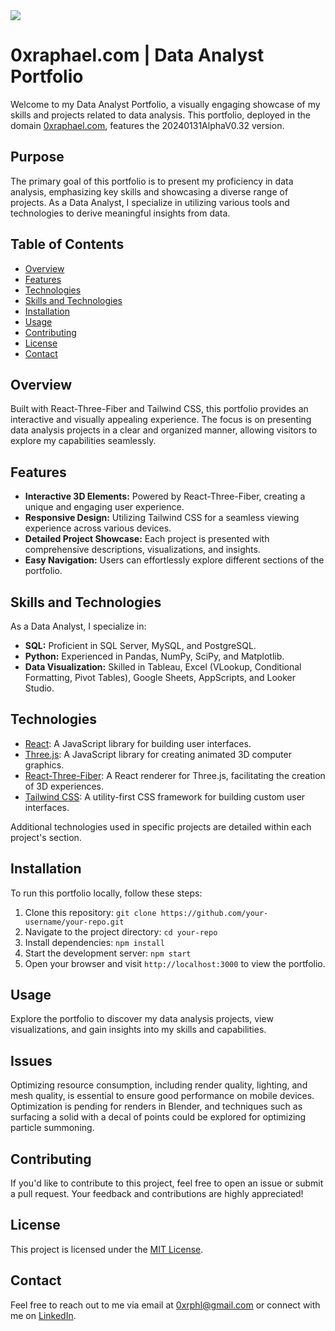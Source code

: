 <a href="https://www.youtube.com/watch?v=LugrFo-gq1M">
  <img src="https://media.giphy.com/media/v1.Y2lkPTc5MGI3NjExdWc1enRsc294dzg5a2FtNmpvbDBhejRwd2VueTY4dW53MDJsMHRicSZlcD12MV9pbnRlcm5hbF9naWZfYnlfaWQmY3Q9Zw/Rbvh69Ofg2NdGfMrGM/source.gif">
</a>

# 0xraphael.com | Data Analyst Portfolio

Welcome to my Data Analyst Portfolio, a visually engaging showcase of my skills and projects related to data analysis. This portfolio, deployed in the domain [0xraphael.com](https://0xraphael.com/), features the 20240131AlphaV0.32 version.

## Purpose

The primary goal of this portfolio is to present my proficiency in data analysis, emphasizing key skills and showcasing a diverse range of projects. As a Data Analyst, I specialize in utilizing various tools and technologies to derive meaningful insights from data.

## Table of Contents

- [Overview](#overview)
- [Features](#features)
- [Technologies](#technologies)
- [Skills and Technologies](#skills-and-technologies)
- [Installation](#installation)
- [Usage](#usage)
- [Contributing](#contributing)
- [License](#license)
- [Contact](#contact)

## Overview

Built with React-Three-Fiber and Tailwind CSS, this portfolio provides an interactive and visually appealing experience. The focus is on presenting data analysis projects in a clear and organized manner, allowing visitors to explore my capabilities seamlessly.

## Features

- **Interactive 3D Elements:** Powered by React-Three-Fiber, creating a unique and engaging user experience.
- **Responsive Design:** Utilizing Tailwind CSS for a seamless viewing experience across various devices.
- **Detailed Project Showcase:** Each project is presented with comprehensive descriptions, visualizations, and insights.
- **Easy Navigation:** Users can effortlessly explore different sections of the portfolio.

## Skills and Technologies

As a Data Analyst, I specialize in:

- **SQL:** Proficient in SQL Server, MySQL, and PostgreSQL.
- **Python:** Experienced in Pandas, NumPy, SciPy, and Matplotlib.
- **Data Visualization:** Skilled in Tableau, Excel (VLookup, Conditional Formatting, Pivot Tables), Google Sheets, AppScripts, and Looker Studio.

## Technologies

- [React](https://reactjs.org/): A JavaScript library for building user interfaces.
- [Three.js](https://threejs.org/): A JavaScript library for creating animated 3D computer graphics.
- [React-Three-Fiber](https://github.com/pmndrs/react-three-fiber): A React renderer for Three.js, facilitating the creation of 3D experiences.
- [Tailwind CSS](https://tailwindcss.com/): A utility-first CSS framework for building custom user interfaces.

Additional technologies used in specific projects are detailed within each project's section.

## Installation

To run this portfolio locally, follow these steps:

1. Clone this repository: `git clone https://github.com/your-username/your-repo.git`
2. Navigate to the project directory: `cd your-repo`
3. Install dependencies: `npm install`
4. Start the development server: `npm start`
5. Open your browser and visit `http://localhost:3000` to view the portfolio.

## Usage

Explore the portfolio to discover my data analysis projects, view visualizations, and gain insights into my skills and capabilities.

## Issues

Optimizing resource consumption, including render quality, lighting, and mesh quality, is essential to ensure good performance on mobile devices. Optimization is pending for renders in Blender, and techniques such as surfacing a solid with a decal of points could be explored for optimizing particle summoning.

## Contributing

If you'd like to contribute to this project, feel free to open an issue or submit a pull request. Your feedback and contributions are highly appreciated!

## License

This project is licensed under the [MIT License](LICENSE).

## Contact

Feel free to reach out to me via email at [0xrphl@gmail.com](mailto:0xrphl@gmail.com) or connect with me on [LinkedIn](https://www.linkedin.com/in/0xraphael/).
